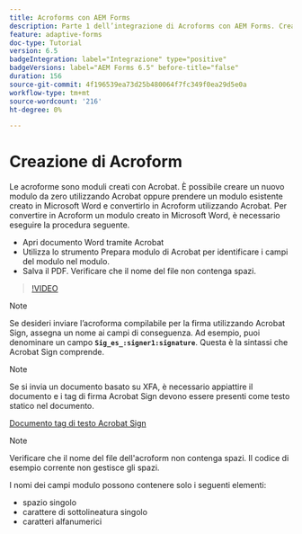 ```yaml
---
title: Acroforms con AEM Forms
description: Parte 1 dell’integrazione di Acroforms con AEM Forms. Creazione di un modulo adattivo tramite Acroform e unione dei dati per ottenere un PDF.
feature: adaptive-forms
doc-type: Tutorial
version: 6.5
badgeIntegration: label="Integrazione" type="positive"
badgeVersions: label="AEM Forms 6.5" before-title="false"
duration: 156
source-git-commit: 4f196539ea73d25b480064f7fc349f0ea29d5e0a
workflow-type: tm+mt
source-wordcount: '216'
ht-degree: 0%

---
```



# Creazione di Acroform

Le acroforme sono moduli creati con Acrobat. È possibile creare un nuovo modulo da zero utilizzando Acrobat oppure prendere un modulo esistente creato in Microsoft Word e convertirlo in Acroform utilizzando Acrobat. Per convertire in Acroform un modulo creato in Microsoft Word, è necessario eseguire la procedura seguente.

* Apri documento Word tramite Acrobat
* Utilizza lo strumento Prepara modulo di Acrobat per identificare i campi del modulo nel modulo.
* Salva il PDF. Verificare che il nome del file non contenga spazi.


>[!VIDEO](https://video.tv.adobe.com/v/22575?quality=12&learn=on)

>[!NOTE]
>
>Se desideri inviare l’acroforma compilabile per la firma utilizzando Acrobat Sign, assegna un nome ai campi di conseguenza. Ad esempio, puoi denominare un campo **`Sig_es_:signer1:signature`**. Questa è la sintassi che Acrobat Sign comprende.

>[!NOTE]
>
>Se si invia un documento basato su XFA, è necessario appiattire il documento e i tag di firma Acrobat Sign devono essere presenti come testo statico nel documento.

[Documento tag di testo Acrobat Sign](https://helpx.adobe.com/sign/using/text-tag.html)

>[!NOTE]
>
>Verificare che il nome del file dell&#39;acroform non contenga spazi. Il codice di esempio corrente non gestisce gli spazi.
>
>I nomi dei campi modulo possono contenere solo i seguenti elementi:
>
>* spazio singolo
>* carattere di sottolineatura singolo
>* caratteri alfanumerici
